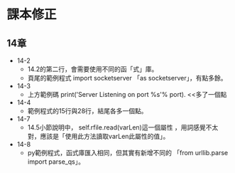 # 課本修正

## 14章

+ 14-2
  + 14.2的第二行，會需要使用不同的函「式」庫。
  + 頁尾的範例程式 import socketserver 「as socketserver」，有點多餘。
+ 14-3
  + 上方範例碼 print('Server Listening on port %s'% port).  <<多了一個點
+ 14-4
  + 範例程式的15行與28行，結尾各多一個點。
+ 14-7
  + 14.5小節說明中， self.rfile.read(varLen)這一個屬性 ，用詞感覺不太對，應該是「使用此方法讀取varLen此屬性的值」。
+ 14-8
  + py範例程式，函式庫匯入相同，但其實有新增不同的 「from urllib.parse import parse_qs」。